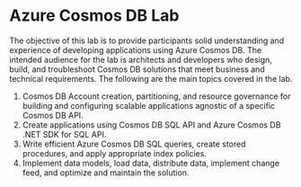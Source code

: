 # Azure Cosmos DB Lab
The objective of this lab is to provide participants solid understanding and experience of developing applications using Azure Cosmos DB. The intended audience for the lab is architects and developers who design, build, and troubleshoot Cosmos DB solutions that meet business and technical requirements. The following are the main topics covered in the lab. 

1. Cosmos DB Account creation,  partitioning, and resource governance for building and configuring scalable applications agnostic of a specific Cosmos DB API. 
2. Create applications using Cosmos DB SQL API and Azure Cosmos DB .NET SDK for SQL API. 
3. Write efficient Azure Cosmos DB SQL queries, create stored procedures, and apply appropriate index policies. 
4. Implement data models, load data, distribute data, implement change feed, and optimize and maintain the solution.